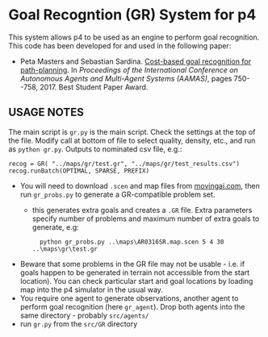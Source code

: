 # Goal Recogntion (GR) System for p4 

This system allows p4 to be used as an engine to perform goal recognition. This code has been developed for and used in the following paper:

* Peta Masters and Sebastian Sardina. [Cost-based goal recognition for path-planning](https://dl.acm.org/citation.cfm?id=3091232). In _Proceedings of the International Conference on Autonomous Agents and Multi-Agent Systems (AAMAS)_, pages 750--758, 2017. Best Student Paper Award. 


## USAGE NOTES


The main script is `gr.py` is the main script. 
Check the settings at the top of the file. Modify call at bottom of file to select quality, density, etc., and run as `python gr.py`. Outputs to nominated csv file, e.g.:

    recog = GR( "../maps/gr/test.gr", "../maps/gr/test_results.csv")
    recog.runBatch(OPTIMAL, SPARSE, PREFIX)


* You will need to download `.scen` and map files from [movingai.com](https://movingai.com/benchmarks/), then run `gr_probs.py` to generate a GR-compatible problem set.
    * this generates extra goals and creates a `.GR` file. Extra parameters specify number of problems and maximum number of extra goals to generate, e.g:

            python gr_probs.py ..\maps\AR0316SR.map.scen 5 4 30 ..\maps\gr\test.gr

* Beware that some problems in the GR file may not be usable - i.e. if goals happen to be generated in terrain not accessible from the start location). 
You can check particular start and goal locations by loading map into the p4 simulator in the usual way.
* You require one agent to generate observations, another agent to perform goal recognition (here `gr_agent`). Drop both agents into the same directory - probably `src/agents/`
* run `gr.py` from the `src/GR` directory
